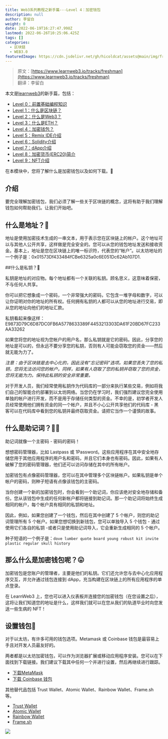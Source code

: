 ```yaml
---
title: Web3系列教程之新手篇---Level 4：加密钱包
description: null
author: 李留白
weight: 0
date: 2022-06-19T16:27:47.998Z
lastmod: 2022-06-26T10:25:06.425Z
tags: []
categories:
  - 区块链
  - WEB3.0
featuredImage: https://cdn.jsdelivr.net/gh/hicoldcat/assets@main/img/freshman.png
---
```


> 原文：[https://www.learnweb3.io/tracks/freshman](https://www.learnweb3.io/tracks/freshman)<br/>
> 翻译：李留白

本文是[learnweb3](https://www.learnweb3.io/)的新手篇，包括：
- [Level 0：前置基础编程知识](https://hicoldcat.com/posts/web3/freshman-track-0)
- [Level 1：什么是区块链？](https://hicoldcat.com/posts/web3/freshman-track-1)
- [Level 2：什么是Web3？](https://hicoldcat.com/posts/web3/freshman-track-2)
- [Level 3：什么是ETH？](https://hicoldcat.com/posts/web3/freshman-track-3)
- [Level 4：加密钱包？](https://hicoldcat.com/posts/web3/freshman-track-4)
- [Level 5：Remix IDE介绍](https://hicoldcat.com/posts/web3/freshman-track-5)
- [Level 6：Solidity介绍](https://hicoldcat.com/posts/web3/freshman-track-6)
- [Level 7：dApp介绍](https://hicoldcat.com/posts/web3/freshman-track-7)
- [Level 8：加密货币(ERC20)简介](https://hicoldcat.com/posts/web3/freshman-track-8)
- [Level 9：NFT介绍](https://hicoldcat.com/posts/web3/freshman-track-9)

在本模块中，您将了解什么是加密钱包以及如何下载。🤔

## 介绍

要完全理解加密钱包，我们必须了解一些关于区块链的概念，这将有助于我们理解钱包如何帮助我们。让我们开始吧。

## 什么是地址？🤨

地址是使用加密技术生成的一串文本，用于表示您在区块链上的帐户。这个地址可以与其他人公开共享，这样做是完全安全的。您可以从您的钱包地址发送和接收资金。基本上，地址是您在区块链上的唯一标识符，代表您的“帐户”。以太坊地址的一个例子是：0x01573Df433484fCBe6325a0c6E051Dc62Ab107D1.

##什么是私钥？🔐

私钥是地址的对应物。每个地址都有一个关联的私钥。顾名思义，这意味着保密，不与任何人共享。

你可以把它想象成一个密码，一个非常强大的密码，它包含一堆字母和数字，可以让你证明对你的地址的所有权。任何拥有私钥的人都可以从您的地址进行交易，即从您的地址向他们的地址汇款。

私钥看起来像这样：E9873D79C6D87DC0FB6A5778633389F4453213303DA61F20BD67FC233AA33262

如果您将您的地址视为您帐户的用户名，那么私钥就是它的密码。因此，分享您的地址是可以的，但永远不要分享您的私钥，否则有人可能会窃取您的资金——然后就无能为力了。

*注意：由于区块链是去中心化的，因此没有“忘记密码”选项。如果您丢失了您的私钥，您将无法访问您的帐户。同样，如果有人窃取了您的私钥并窃取了您的资金，您将无能为力。保持此私钥的安全非常重要。*

对于开发人员，我们经常使用私钥作为代码库的一部分来执行某些交易，例如将我们自己的智能合约部署到以太坊网络。当您仍在学习时，我们强烈建议您完全使用单独的帐户进行开发，而不是用于存储任何类型的资金。不幸的是，初学者开发人员经常使用他们拥有资金的同一个帐户，并且不小心公开共享他们的代码库 - 黑客可以在代码库中看到您的私钥并最终窃取资金。请把它当作一个谨慎的故事。

## 什么是助记词？👮‍♀️

助记词就像一个主密码 - 密码的密码！

想想密码管理器，比如 Lastpass 或 1Password。这些应用程序在其中安全地存储您用于其他应用程序的用户名和密码，并且它们本身也有密码。因此，如果有人破解了您的密码管理器，他们还可以访问存储在其中的所有帐户。

加密钱包有点像密码管理器，您可以在其中管理多个区块链帐户。如果私钥是单个帐户的密码，则种子短语有点像该钱包的主密码。

当你创建一个新的加密钱包时，你会看到一个助记词，你应该绝对安全地存储和备份。您从该钱包中生成的任何新帐户都将链接到助记词。那一个助记词将始终生成相同的帐户，每个帐户具有相同的私钥和地址。

因此，例如，如果您创建了一个钱包，然后在其中创建了 5 个帐户，则您的助记词管理所有 5 个帐户。如果您想切换到新钱包，您可以单独导入 5 个钱包 - 通过使用它们各自的私钥 -或者只是使用助记词导入，它会重新生成相同的 5 个帐户。

种子短语的一个例子是：`dove lumber quote board young robust kit invite plastic regular skull history`

## 那么什么是加密钱包呢？😛

加密钱包是您账户的管理者，主要是他们的私钥。它们还允许您与去中心化应用程序交互，并允许通过钱包连接到 dApp，充当构建在区块链上的所有应用程序的单点登录。

在 LearnWeb3 上，您也可以进入仪表板并连接您的加密钱包（在您设置之后），这将让我们知道您的地址是什么，这样我们就可以在您从我们的轨道毕业时向您发送一些生病的 NFT！

## 设置钱包🎉

对于以太坊，有许多可用的钱包选项。Metamask 或 Coinbase 钱包是最容易上手且对开发人员最友好的。

两者都是以太坊加密钱包，可以作为浏览器扩展或移动应用程序安装。您可以在下面找到下载链接。我们建议下载其中任何一个并进行设置，然后再继续进行跟踪。

- [下载MetaMask](https://metamask.io/download.html)
- [下载 Coinbase 钱包](https://www.coinbase.com/wallet)

其他替代品包括 Trust Wallet、Atomic Wallet、Rainbow Wallet、Frame.sh 等。

- [Trust Wallet](https://trustwallet.com/)
- [Atomic Wallet](https://atomicwallet.io/)
- [Rainbow Wallet](https://rainbow.me/)
- [Frame.sh](https://frame.sh/)


![](https://cdn.jsdelivr.net/gh/hicoldcat/assets@main/img/my.png)